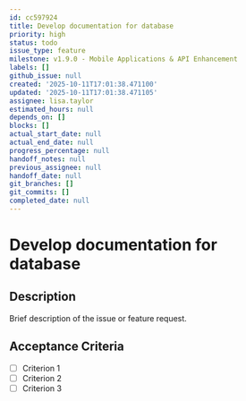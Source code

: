 ```yaml
---
id: cc597924
title: Develop documentation for database
priority: high
status: todo
issue_type: feature
milestone: v1.9.0 - Mobile Applications & API Enhancement
labels: []
github_issue: null
created: '2025-10-11T17:01:38.471100'
updated: '2025-10-11T17:01:38.471105'
assignee: lisa.taylor
estimated_hours: null
depends_on: []
blocks: []
actual_start_date: null
actual_end_date: null
progress_percentage: null
handoff_notes: null
previous_assignee: null
handoff_date: null
git_branches: []
git_commits: []
completed_date: null
---
```


# Develop documentation for database

## Description

Brief description of the issue or feature request.

## Acceptance Criteria

- [ ] Criterion 1
- [ ] Criterion 2
- [ ] Criterion 3